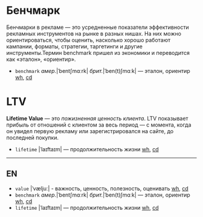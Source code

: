 # Бенчмарк

Бенчмарки в рекламе — это усредненные показатели эффективности рекламных инструментов на рынке 
в разных нишах. На них можно ориентироваться, чтобы оценить, насколько хорошо работают кампании, 
форматы, стратегии, таргетинги и другие инструменты.Термин benchmark пришел из экономики 
и переводится как «эталон», «ориентир».
- `benchmark` *амер.*|ˈbentʃmɑːrk| *брит.*|ˈben(t)ʃmɑːk| — эталон, ориентир [wh](https://wooordhunt.ru/word/benchmark), [cd](https://dictionary.cambridge.org/ru/%D0%BF%D1%80%D0%BE%D0%B8%D0%B7%D0%BD%D0%BE%D1%88%D0%B5%D0%BD%D0%B8%D0%B5/%D0%B0%D0%BD%D0%B3%D0%BB%D0%B8%D0%B9%D1%81%D0%BA%D0%B8%D0%B9/benchmark)

# LTV 

**Lifetime Value** — это *пожизненная ценность клиента*. LTV показывает прибыль от отношений 
с клиентом за весь период — с момента, когда он увидел первую рекламу или зарегистрировался 
на сайте, до последней покупки. 
- `lifetime` |ˈlaɪftaɪm| — продолжительность жизни [wh](https://wooordhunt.ru/word/lifetime), [cd](https://dictionary.cambridge.org/ru/%D0%BF%D1%80%D0%BE%D0%B8%D0%B7%D0%BD%D0%BE%D1%88%D0%B5%D0%BD%D0%B8%D0%B5/%D0%B0%D0%BD%D0%B3%D0%BB%D0%B8%D0%B9%D1%81%D0%BA%D0%B8%D0%B9/lifetime)

***


## EN

- `value` |ˈvæljuː| - важность, ценность, полезность, оценивать [wh](https://wooordhunt.ru/word/value), [cd](https://dictionary.cambridge.org/ru/%D0%BF%D1%80%D0%BE%D0%B8%D0%B7%D0%BD%D0%BE%D1%88%D0%B5%D0%BD%D0%B8%D0%B5/%D0%B0%D0%BD%D0%B3%D0%BB%D0%B8%D0%B9%D1%81%D0%BA%D0%B8%D0%B9/value)
- `benchmark` *амер.*|ˈbentʃmɑːrk| *брит.*|ˈben(t)ʃmɑːk| — эталон, ориентир [wh](https://wooordhunt.ru/word/benchmark), [cd](https://dictionary.cambridge.org/ru/%D0%BF%D1%80%D0%BE%D0%B8%D0%B7%D0%BD%D0%BE%D1%88%D0%B5%D0%BD%D0%B8%D0%B5/%D0%B0%D0%BD%D0%B3%D0%BB%D0%B8%D0%B9%D1%81%D0%BA%D0%B8%D0%B9/benchmark)
- `lifetime` |ˈlaɪftaɪm| — продолжительность жизни [wh](https://wooordhunt.ru/word/lifetime), [cd](https://dictionary.cambridge.org/ru/%D0%BF%D1%80%D0%BE%D0%B8%D0%B7%D0%BD%D0%BE%D1%88%D0%B5%D0%BD%D0%B8%D0%B5/%D0%B0%D0%BD%D0%B3%D0%BB%D0%B8%D0%B9%D1%81%D0%BA%D0%B8%D0%B9/lifetime)



